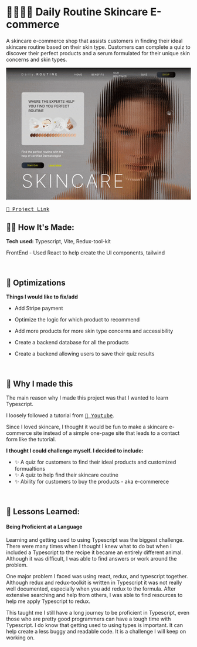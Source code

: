 # 💈💇🏻‍♀️ Daily Routine Skincare E-commerce

A skincare e-commerce shop that assists customers in finding their ideal skincare routine based on their skin type. Customers can complete a quiz to discover their perfect products and a serum formulated for their unique skin concerns and skin types.



[![](SkincareEcommerce.gif)](https://dailyskincare.netlify.app/)


[
<kbd>
 🛁 Project Link
</kbd>]([https://clarity-lime.vercel.app/login])

 


## 👩‍💻 How It's Made:

**Tech used:** Typescript, Vite, Redux-tool-kit

FrontEnd - Used React to help create the UI components, tailwind

 &nbsp;


## 🏸 Optimizations

**Things I would like to fix/add**
- Add Stripe payment
- Optimize the logic for which product to recommend
- Add more products for more skin type concerns and accessibility
- Create a backend database for all the products
- Create a backend allowing users to save their quiz results

   &nbsp;

## 💖 Why I made this

The main reason why I made this project was that I wanted to learn Typescript. 

I loosely followed a tutorial from [<kbd> 🎥 Youtube</kbd>](https://www.youtube.com/watch?v=I2NNxr3WPDo&ab_channel=EdRoh). 

Since I loved skincare, I thought it would be fun to make a skincare e-commerce site instead of a simple one-page site that leads to a contact form like the tutorial. 

**I thought I could challenge myself. I decided to include:**
<ul>
  <li>✨ A quiz for customers to find their ideal products and customized formualtions</li>
  <li>✨ A quiz to help find their skincare coutine</li>
  <li>✨ Ability for customers to buy the products - aka e-commerece</li>
</ul>

 &nbsp;


## 📝 Lessons Learned:

#### Being Proficient at a Language 

Learning and getting used to using Typescript was the biggest challenge. There were many times when I thought I knew what to do but when I included a Typescript to the recipe it became an entirely different animal. Although it was difficult, I was able to find answers or work around the problem.

One major problem I faced was using react, redux, and typescript together. Although redux and redux-toolkit is written in Typescript it was not really well documented, especially when you add redux to the formula. After extensive searching and help from others, I was able to find resources to help me apply Typescript to redux.

This taught me I still have a long journey to be proficient in Typescript, even those who are pretty good programmers can have a tough time with Typescript. 
I do know that getting used to using types is important. It can help create a less buggy and readable code. It is a challenge I will keep on working on. 







